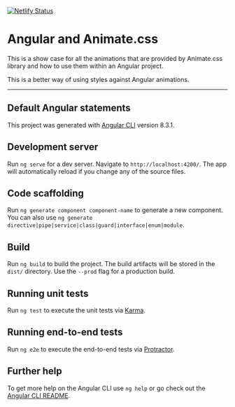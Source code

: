 [![Netlify Status](https://api.netlify.com/api/v1/badges/e8baa7c9-65df-4d61-aedb-cf34603c6b58/deploy-status)](https://app.netlify.com/sites/angular-animate-css/deploys)

# Angular and Animate.css

This is a show case for all the animations that are provided by Animate.css library and how to use them within an Angular project.

This is a better way of using styles against Angular animations.

---

## Default Angular statements

This project was generated with [Angular CLI](https://github.com/angular/angular-cli) version 8.3.1.

## Development server

Run `ng serve` for a dev server. Navigate to `http://localhost:4200/`. The app will automatically reload if you change any of the source files.

## Code scaffolding

Run `ng generate component component-name` to generate a new component. You can also use `ng generate directive|pipe|service|class|guard|interface|enum|module`.

## Build

Run `ng build` to build the project. The build artifacts will be stored in the `dist/` directory. Use the `--prod` flag for a production build.

## Running unit tests

Run `ng test` to execute the unit tests via [Karma](https://karma-runner.github.io).

## Running end-to-end tests

Run `ng e2e` to execute the end-to-end tests via [Protractor](http://www.protractortest.org/).

## Further help

To get more help on the Angular CLI use `ng help` or go check out the [Angular CLI README](https://github.com/angular/angular-cli/blob/master/README.md).
